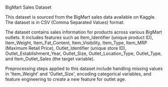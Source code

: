 BigMart Sales Dataset

This dataset is sourced from the BigMart sales data available on Kaggle. The dataset is in CSV (Comma Separated Values) format.

The dataset contains sales information for products across various BigMart outlets. It includes features such as Item_Identifier (unique product ID), Item_Weight, Item_Fat_Content, Item_Visibility, Item_Type, Item_MRP (Maximum Retail Price), Outlet_Identifier (unique store ID), Outlet_Establishment_Year, Outlet_Size, Outlet_Location_Type, Outlet_Type, and Item_Outlet_Sales (the target variable).

Preprocessing steps applied to this dataset include handling missing values in 'Item_Weight' and 'Outlet_Size', encoding categorical variables, and feature engineering to create a new feature for outlet age.
